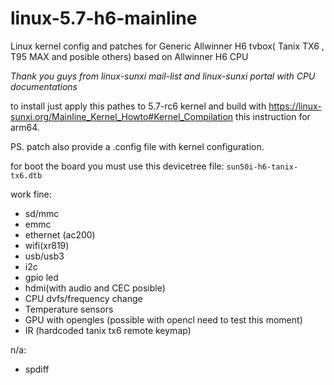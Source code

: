 # linux-5.7-h6-mainline
Linux kernel config and patches for Generic Allwinner H6 tvbox( Tanix TX6 , T95 MAX and posible others) based on Allwinner H6 CPU

_Thank you guys from linux-sunxi mail-list and linux-sunxi portal with CPU documentations_

to install just apply this pathes to 5.7-rc6 kernel
 and build with https://linux-sunxi.org/Mainline_Kernel_Howto#Kernel_Compilation this instruction for arm64.

PS. patch also provide a .config file with kernel configuration.


for boot the board you must use this devicetree file:
`sun50i-h6-tanix-tx6.dtb`

work fine:
 * sd/mmc
 * emmc
 * ethernet (ac200)
 * wifi(xr819)
 * usb/usb3
 * i2c
 * gpio led
 * hdmi(with audio and CEC posible)
 * CPU dvfs/frequency change
 * Temperature sensors
 * GPU with opengles (possible with opencl need to test this moment)
 * IR (hardcoded tanix tx6 remote keymap)

n/a:
 * spdiff
